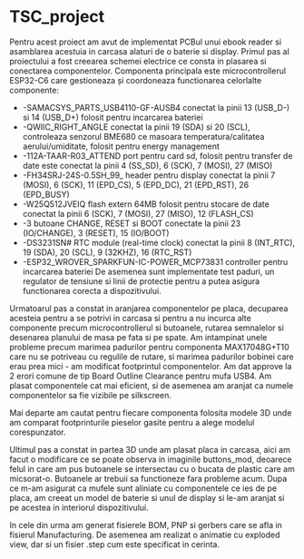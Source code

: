 # TSC_project
Pentru acest proiect am avut de implementat PCBul unui ebook reader si asamblarea acestuia in carcasa alaturi de o baterie si display.
Primul pas al proiectului a fost creearea schemei electrice ce consta in plasarea si conectarea componentelor.
Componenta principala este microcontrollerul ESP32-C6 care gestioneaza și coordoneaza functionarea celorlalte componente:
* -SAMACSYS_PARTS_USB4110-GF-AUSB4 conectat la pinii 13 (USB_D-) si 14 (USB_D+) folosit pentru incarcarea bateriei
* -QWIIC_RIGHT_ANGLE conectat la pinii 19 (SDA) si 20 (SCL), controleaza senzorul BME680 ce masoara temperatura/calitatea aerului/umiditate, folosit pentru energy management
* -112A-TAAR-R03_ATTEND port pentru card sd, folosit pentru transfer de date este conectat la pinii 4 (SS_SD), 6 (SCK), 7 (MOSI), 27 (MISO) 
* -FH34SRJ-24S-0.5SH_99_ header pentru display conectat la pinii 7 (MOSI), 6 (SCK), 11 (EPD_CS), 5 (EPD_DC), 21 (EPD_RST), 26 (EPD_BUSY)
* -W25Q512JVEIQ flash extern 64MB folosit pentru stocare de date conectat la pinii 6 (SCK), 7 (MOSI), 27 (MISO), 12 (FLASH_CS)
* -3 butoane CHANGE, RESET si BOOT conectate la pinii 23 (IO/CHANGE), 3 (RESET), 15 (IO/BOOT)
* -DS3231SN# RTC module (real-time clock) conectat la pinii 8 (INT_RTC), 19 (SDA), 20 (SCL), 9 (32KHZ), 16 (RTC_RST)
* -ESP32_WROVER_SPARKFUN-IC-POWER_MCP73831 controller pentru incarcarea bateriei
De asemenea sunt implementate test paduri, un regulator de tensiune si linii de protectie pentru a putea asigura functionarea corecta a dispozitivului.

Urmatoarul pas a constat in aranjarea componentelor pe placa, decuparea acesteia pentru a se potrivi in carcasa si pentru a nu incurca alte componente precum microcontrollerul si butoanele,
rutarea semnalelor si desenarea planului de masa pe fata si pe spate.
Am intampinat unele probleme precum marimea padurilor pentru componenta MAX17048G+T10 care nu se potriveau cu regulile de rutare, si marimea padurilor bobinei care erau prea mici - am modificat footprintul componentelor.
Am dat approve la 2 erori comune de tip Board Outline Clearance pentru mufa USB4.
Am plasat componentele cat mai eficient, si de asemenea am aranjat ca numele componentelor sa fie vizibile pe silkscreen.

Mai departe am cautat pentru fiecare componenta folosita modele 3D unde am comparat footprinturile pieselor gasite pentru a alege modelul corespunzator.

Ultimul pas a constat in partea 3D unde am plasat placa in carcasa, aici am facut o modificare ce se poate observa in imaginile buttons_mod, deoarece felul in care am pus butoanele se intersectau cu o bucata de plastic
care am micsorat-o. Butoanele ar trebuii sa functioneze fara probleme acum.
Dupa ce m-am asigurat ca mufele sunt aliniate cu componentele ce ies de pe placa, am creeat un model de baterie si unul de display si le-am aranjat si pe acestea in interiorul dispozitivului.

In cele din urma am generat fisierele BOM, PNP si gerbers care se afla in fisierul Manufacturing.
De asemenea am realizat o animatie cu exploded view, dar si un fisier .step cum este specificat in cerinta.
